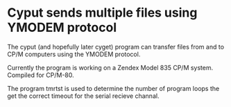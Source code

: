 # Cyput sends multiple files using YMODEM protocol

The cyput (and hopefully later cyget) program can
transfer files from and to CP/M computers using
the YMODEM protocol.

Currently the program is working on a Zendex
Model 835 CP/M system.
Compiled for CP/M-80.

The program tmrtst is used to determine the number
of program loops the get the correct timeout
for the serial recieve channal.
